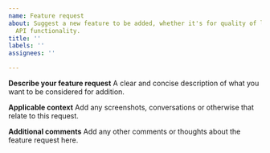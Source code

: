 ```yaml
---
name: Feature request
about: Suggest a new feature to be added, whether it's for quality of life or new
  API functionality.
title: ''
labels: ''
assignees: ''

---
```


**Describe your feature request**
A clear and concise description of what you want to be considered for addition.

**Applicable context**
Add any screenshots, conversations or otherwise that relate to this request.

**Additional comments**
Add any other comments or thoughts about the feature request here.
